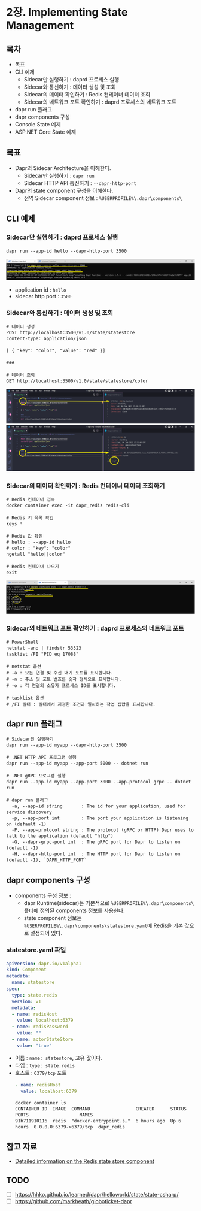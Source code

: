 # 2장. Implementing State Management

## 목차
- 목표
- CLI 예제
  - Sidecar만 실행하기 : daprd 프로세스 실행
  - Sidecar와 통신하기 : 데이터 생성 및 조회
  - Sidecar의 데이터 확인하기 : Redis 컨테이너 데이터 조회
  - Sidecar의 네트워크 포트 확인하기 : daprd 프로세스의 네트워크 포트
- dapr run 플래그
- dapr components 구성
- Console State 예제
- ASP.NET Core State 예제


## 목표
- Dapr의 Sidecar Architecture을 이해한다.
  - Sidecar만 실행하기 : `dapr run`
  - Sidecar HTTP API 통신하기 : `--dapr-http-port`
- Dapr의 state component 구성을 이해한다.
  - 전역 Sidecar component 정보 : `%USERPROFILE%\.dapr\components\`


## CLI 예제
### Sidecar만 실행하기 : daprd 프로세스 실행
```shell
dapr run --app-id hello --dapr-http-port 3500
```
![](2022-06-05-00-24-24.png)
- application id : `hello`
- sidecar http port : `3500`

### Sidecar와 통신하기 : 데이터 생성 및 조회
```shell
# 데이터 생성
POST http://localhost:3500/v1.0/state/statestore
content-type: application/json

[ { "key": "color", "value": "red" }]

###

# 데이터 조회
GET http://localhost:3500/v1.0/state/statestore/color
```
![](2022-06-05-00-29-41.png)
![](2022-06-05-00-30-09.png)

### Sidecar의 데이터 확인하기 : Redis 컨테이너 데이터 조회하기
```shell
# Redis 컨테이너 접속
docker container exec -it dapr_redis redis-cli

# Redis 키 목록 확인
keys *

# Redis 값 확인
# hello : --app-id hello
# color : "key": "color"
hgetall "hello||color"

# Redis 컨테이너 나오기
exit
```
![](2022-06-05-00-40-00.png)

### Sidecar의 네트워크 포트 확인하기 : daprd 프로세스의 네트워크 포트
```shell
# PowerShell
netstat -ano | findstr 53323
tasklist /FI "PID eq 17088"

# netstat 옵션
# -a : 모든 연결 및 수신 대기 포트를 표시합니다.
# -n : 주소 및 포트 번호를 숫자 형식으로 표시합니다.
# -o : 각 연결의 소유자 프로세스 ID를 표시합니다.

# tasklist 옵션
# /FI 필터 : 필터에서 지정한 조건과 일치하는 작업 집합을 표시합니다.
```

## dapr run 플래그
```shell
# Sidecar만 실행하기
dapr run --app-id myapp --dapr-http-port 3500

# .NET HTTP API 프로그램 실행
dapr run --app-id myapp --app-port 5000 -- dotnet run

# .NET gRPC 프로그램 실행
dapr run --app-id myapp --app-port 3000 --app-protocol grpc -- dotnet run

# dapr run 플래그
  -a, --app-id string       : The id for your application, used for service discovery
  -p, --app-port int        : The port your application is listening on (default -1)
  -P, --app-protocol string : The protocol (gRPC or HTTP) Dapr uses to talk to the application (default "http")
  -G, --dapr-grpc-port int  : The gRPC port for Dapr to listen on (default -1)
  -H, --dapr-http-port int  : The HTTP port for Dapr to listen on (default -1), `DAPR_HTTP_PORT`
```

## dapr components 구성
- components 구성 정보 : 
  - dapr Runtime(sidecar)는 기본적으로 `%USERPROFILE%\.dapr\components\` 폴더에 정의된 components 정보를 사용한다.
  - state component 정보는 `%USERPROFILE%\.dapr\components\statestore.yaml`에 Redis을 기본 값으로 설정되어 있다.

### statestore.yaml 파일
```yml
apiVersion: dapr.io/v1alpha1
kind: Component
metadata:
  name: statestore
spec:
  type: state.redis
  version: v1
  metadata:
  - name: redisHost
    value: localhost:6379
  - name: redisPassword
    value: ""
  - name: actorStateStore
    value: "true"
```
- 이름 : `name: statestore`, 고유 값이다.
- 타입 : `type: state.redis`
- 호스트 : `6379/tcp` 포트
  ```yml
  - name: redisHost
    value: localhost:6379
  ```
  ```shell
  docker container ls
  CONTAINER ID  IMAGE  COMMAND                 CREATED      STATUS      PORTS                   NAMES
  91b711910116  redis  "docker-entrypoint.s…"  6 hours ago  Up 6 hours  0.0.0.0:6379->6379/tcp  dapr_redis
  ```

## 참고 자료
- [Detailed information on the Redis state store component](https://docs.dapr.io/reference/components-reference/supported-state-stores/setup-redis/)

## TODO
- [ ] https://hhko.github.io/learned/dapr/helloworld/state/state-csharp/
- [ ] https://github.com/markheath/globoticket-dapr